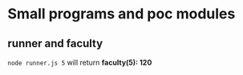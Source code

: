 # Small programs and poc modules

## runner and faculty
`node runner.js 5` will return **faculty(5): 120**